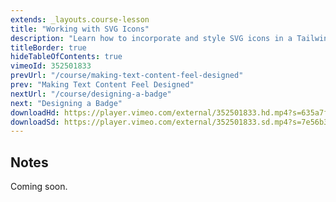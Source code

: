 ```yaml
---
extends: _layouts.course-lesson
title: "Working with SVG Icons"
description: "Learn how to incorporate and style SVG icons in a Tailwind project."
titleBorder: true
hideTableOfContents: true
vimeoId: 352501833
prevUrl: "/course/making-text-content-feel-designed"
prev: "Making Text Content Feel Designed"
nextUrl: "/course/designing-a-badge"
next: "Designing a Badge"
downloadHd: https://player.vimeo.com/external/352501833.hd.mp4?s=635a7f969e4ba26c6f9268089cfc5bb69e4ffd60&profile_id=175&download=1
downloadSd: https://player.vimeo.com/external/352501833.sd.mp4?s=7e56b3aa3fb45c173b1a4575a313b7be0640c21a&profile_id=165&download=1
---
```


## Notes

Coming soon.
